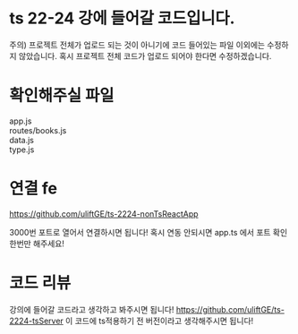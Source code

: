 # ts 22-24 강에 들어갈 코드입니다. 

주의) 
프로젝트 전체가 업로드 되는 것이 아니기에 코드 들어있는 파일 이외에는 수정하지 않았습니다. 
혹시 프로젝트 전체 코드가 업로드 되어야 한다면 수정하겠습니다. 

# 확인해주실 파일 

app.js <br/>
routes/books.js <br/>
data.js <br/>
type.js 

# 연결 fe

https://github.com/uliftGE/ts-2224-nonTsReactApp<br/>

3000번 포트로 열어서 연결하시면 됩니다! 
혹시 연동 안되시면 app.ts 에서 포트 확인 한번만 해주세요!



# 코드 리뷰 

강의에 들어갈 코드라고 생각하고 봐주시면 됩니다! 
https://github.com/uliftGE/ts-2224-tsServer
이 코드에 ts적용하기 전 버전이라고 생각해주시면 됩니다!
